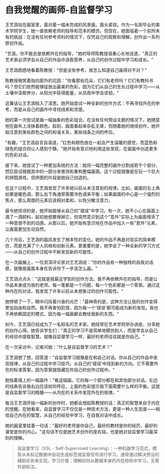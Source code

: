 # 自我觉醒的画师-自监督学习

王艺涵站在画室里，面对着一幅未完成的风景画，眉头紧锁。作为一名刚毕业的美术学院学生，她一直依赖老师的指导和范本的模仿。但现在，她面临着一个前所未有的挑战：在没有任何参考资料的情况下，仅凭自己的观察和理解，创作出一系列原创作品。

"艺涵，你不能总是依赖外在的指导，"她的导师陈教授语重心长地说道，"真正的艺术家必须学会从自己的作品中汲取营养，从自己的创作过程中学习和成长。"

王艺涵困惑地看着陈教授："但是没有参考，我怎么知道自己画得对不对？"

陈教授微笑着指向窗外的花园："你看那些花朵，它们有老师吗？它们有教科书吗？但它们依然能够绽放出最美的色彩。因为它们从自己的生长过程中学习——从土壤中汲取养分，从阳光中获得能量，从风雨中学会坚韧。"

这番话让王艺涵陷入了深思。她开始尝试一种全新的创作方式：不再寻找外在的参考，而是从自己的画作中寻找线索和灵感。

她的第一次尝试是画一幅抽象的色彩组合。在没有任何预设主题的情况下，她随意地在画布上涂抹着颜色。起初，画面看起来杂乱无章，但随着她的继续创作，她开始注意到某些颜色之间的和谐关系，某些线条之间的呼应。

"有趣，"王艺涵自言自语道，"红色和橙色放在一起会产生温暖的感觉，而蓝色和绿色的组合则让人感到宁静。"她开始有意识地利用这些发现，在画面中创造更多的色彩对话。

接下来，她尝试了一种更加系统的方法：她将一幅完整的画作分割成若干个部分，然后尝试根据其中的一部分来推测和重构整幅画面。这个过程就像是在玩一个巨大的拼图游戏，但拼图的片段是她自己创造的。

在这个过程中，王艺涵发现了许多她以前从未注意到的规律。比如，画面的左上角如果是暖色调，那么右下角通常需要冷色调来平衡；如果画面的中心是一个强烈的焦点，那么周围的元素应该相对柔和，以免分散注意力。

最令她惊讶的是，她开始能够从自己的"错误"中学习。有一次，她不小心在画面上滴了一滴颜料，起初她想要擦掉它，但突然意识到这个"意外"实际上为画面增添了一种意想不到的动感。从那以后，她开始有意识地在作品中加入一些"意外"元素，让画面更加生动自然。

几个月后，王艺涵的画风发生了根本性的变化。她的作品不再是对现实的简单模仿，而是充满了个人风格和创新元素。更重要的是，她学会了一种全新的学习方式——从自己的创作过程中不断发现新的可能性。

在一次画展上，一位资深评论家对王艺涵说："你的作品有一种独特的自我对话感，就像是画面本身在告诉你下一步该怎么画。"

王艺涵点点头："这就是我最近学到的创作方法。我不再依赖外在的指导，而是让作品本身成为我的老师。每一笔都是一个问题，每一个色彩都是一个答案。通过这种内在的对话，我发现了许多以前从未想象过的创作可能性。"

她停顿了一下，眼中闪烁着兴奋的光芒："最神奇的是，这种方法让我的创作变得更加自由和自然。我不再害怕犯错，因为每一个'错误'都可能成为新的发现。我也不再依赖固定的模式，因为每一幅画都会教给我新的东西。"

如今，王艺涵已经成为了一名知名的艺术家。她经常在艺术学院举办讲座，分享她的创作心得。她告诉学生们："真正的学习不是简单地模仿别人，而是学会从自己的经验中提取智慧。就像自监督学习一样，最好的老师往往就是你自己。"

在一次采访中，记者问她："什么是自监督学习的艺术？"

王艺涵想了想，回答道："自监督学习就像是在和自己对话。你从自己的作品中发现规律，从自己的过程中学习技巧，从自己的'错误'中找到新的方向。它不需要外在的标准答案，因为答案就隐藏在你自己的创作过程中。"

她指着墙上的一幅画作："看这幅画，它的每一个部分都在和其他部分对话。左边的线条告诉我右边应该如何呼应，上面的色彩提示我下面需要什么样的平衡。这就是自监督学习的精髓——从内在的关系中发现外在的规律。"

每当王艺涵开始一幅新的创作时，她都会想起陈教授的话：真正的智慧来自于内在的觉醒。在她看来，自监督学习不仅仅是一种技术方法，更是一种人生态度——相信自己内在的智慧，从自己的经验中学习，在自我对话中成长。

她的画室里挂着一句话："最好的老师是你自己，最好的教材是你的经历，最好的课堂是你的内心。"这句话不仅是她艺术创作的座右铭，也是她对自监督学习最深刻的理解。

> 自监督学习（SSL - Self-Supervised Learning）：一种机器学习范式，模型从未标记数据中自动生成标签或监督信号进行学习，通常通过解决预设的辅助任务来实现。学习价值：理解如何从数据本身的内在结构中学习，无需外部标注。 